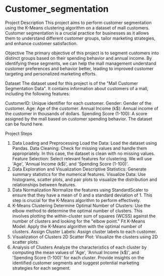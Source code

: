 # Customer_segmentation
Project Description
This project aims to perform customer segmentation using the K-Means clustering algorithm on a dataset of mall customers. Customer segmentation is a crucial practice for businesses as it allows them to understand different customer groups, tailor marketing strategies, and enhance customer satisfaction.

Objective
The primary objective of this project is to segment customers into distinct groups based on their spending behavior and annual income. By identifying these segments, we can help the mall management understand customer preferences and behavior better, leading to improved customer targeting and personalized marketing efforts.

Dataset
The dataset used for this project is of the "Mall Customer Segmentation Data". It contains information about customers of a mall, including the following features:

CustomerID: Unique identifier for each customer.
Gender: Gender of the customer.
Age: Age of the customer.
Annual Income (k$): Annual income of the customer in thousands of dollars.
Spending Score (1-100): A score assigned by the mall based on customer spending behavior.
The dataset can be found here.

Project Steps
1. Data Loading and Preprocessing
Load the Data: Load the dataset using Pandas.
Data Cleaning: Check for missing values and handle them appropriately. In this case, the dataset is clean with no missing values.
Feature Selection: Select relevant features for clustering. We will use 'Age', 'Annual Income (k$)', and 'Spending Score (1-100)'.
2. Data Exploration and Visualization
Descriptive Statistics: Generate summary statistics for the numerical features.
Visualize Data: Use histograms, scatter plots, and pair plots to visualize the distribution and relationships between features.
3. Data Normalization
Normalize the features using StandardScaler to ensure that they have a mean of 0 and a standard deviation of 1. This step is crucial for the K-Means algorithm to perform effectively.
4. K-Means Clustering
Determine Optimal Number of Clusters: Use the elbow method to determine the optimal number of clusters. This involves plotting the within-cluster sum of squares (WCSS) against the number of clusters and looking for the "elbow point."
Fit K-Means Model: Apply the K-Means algorithm with the optimal number of clusters.
Assign Cluster Labels: Assign cluster labels to each customer.
5. Visualization of Clusters
2D Scatter Plot: Visualize the clusters using 2D scatter plots.
6. Analysis of Clusters
Analyze the characteristics of each cluster by computing the mean values of 'Age', 'Annual Income (k$)', and 'Spending Score (1-100)' for each cluster.
Provide insights on the identified customer segments and suggest potential marketing strategies for each segment.
